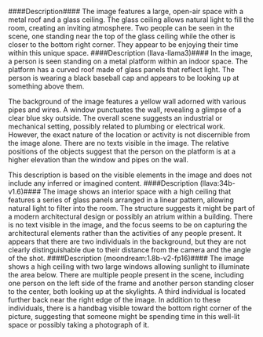 ####Description####
The image features a large, open-air space with a metal roof and a glass ceiling. The glass ceiling allows natural light to fill the room, creating an inviting atmosphere. Two people can be seen in the scene, one standing near the top of the glass ceiling while the other is closer to the bottom right corner. They appear to be enjoying their time within this unique space.
####Description (llava-llama3)####
In the image, a person is seen standing on a metal platform within an indoor space. The platform has a curved roof made of glass panels that reflect light. The person is wearing a black baseball cap and appears to be looking up at something above them. 

The background of the image features a yellow wall adorned with various pipes and wires. A window punctuates the wall, revealing a glimpse of a clear blue sky outside. The overall scene suggests an industrial or mechanical setting, possibly related to plumbing or electrical work. However, the exact nature of the location or activity is not discernible from the image alone. There are no texts visible in the image. The relative positions of the objects suggest that the person on the platform is at a higher elevation than the window and pipes on the wall. 

This description is based on the visible elements in the image and does not include any inferred or imagined content.
####Description (llava:34b-v1.6)####
The image shows an interior space with a high ceiling that features a series of glass panels arranged in a linear pattern, allowing natural light to filter into the room. The structure suggests it might be part of a modern architectural design or possibly an atrium within a building. There is no text visible in the image, and the focus seems to be on capturing the architectural elements rather than the activities of any people present. It appears that there are two individuals in the background, but they are not clearly distinguishable due to their distance from the camera and the angle of the shot.
####Description (moondream:1.8b-v2-fp16)####
The image shows a high ceiling with two large windows allowing sunlight to illuminate the area below. There are multiple people present in the scene, including one person on the left side of the frame and another person standing closer to the center, both looking up at the skylights. A third individual is located further back near the right edge of the image. In addition to these individuals, there is a handbag visible toward the bottom right corner of the picture, suggesting that someone might be spending time in this well-lit space or possibly taking a photograph of it.
